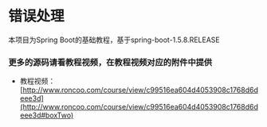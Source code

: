 # 错误处理

本项目为Spring Boot的基础教程，基于spring-boot-1.5.8.RELEASE

### 更多的源码请看教程视频，在教程视频对应的附件中提供

- 教程视频：[http://www.roncoo.com/course/view/c99516ea604d4053908c1768d6deee3d](http://www.roncoo.com/course/view/c99516ea604d4053908c1768d6deee3d#boxTwo)